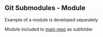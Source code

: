 ## Git Submodules - Module

Example of a module is developed separately

Module included to [main repo](https://github.com/berezhinskiy/git-submodule-main) as subfolder
